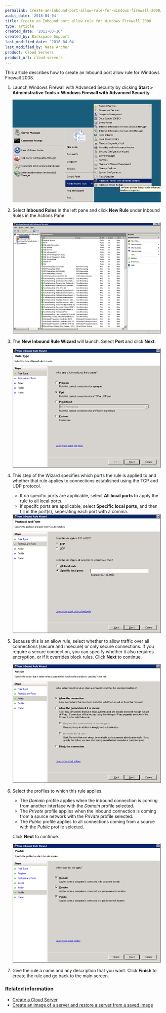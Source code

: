 ```yaml
---
permalink: create-an-inbound-port-allow-rule-for-windows-firewall-2008/
audit_date: '2018-04-04'
title: Create an Inbound port allow rule for Windows Firewall 2008
type: article
created_date: '2011-03-16'
created_by: Rackspace Support
last_modified_date: '2018-04-04'
last_modified_by: Nate Archer
product: Cloud Servers
product_url: cloud-servers
---
```


This article describes how to create an Inbound port allow rule for Windows Firewall 2008. 

1. Launch Windows Firewall with Advanced Security by clicking **Start > Administrative Tools > Windows Firewall with Advanced Security**.

   <img src="firewalllaunch.png" alt="firewalllaunch.png" />

2. Select **Inbound Rules** in the left pane and click **New Rule** under Inbound Rules in the Actions Pane

   <img src="inboundrule.png" alt="inboundrule.png" />

3. The **New Inbound Rule Wizard** will launch. Select **Port** and click **Next**.

   <img src="inboundport1.png" alt="inboundport1.png" />

4. This step of the Wizard specifies which ports the rule is applied to and whether that rule applies to connections established using the TCP and UDP protocol. 

   - If *no* specific ports are applicable, select **All local ports** to apply the rule to all local ports.
   - If specifc ports are applicable, select **Specific local ports**, and then fill in the port(s), seperating each port with a comma.

    <img src="inboundport2.png" alt="inboundport2.png" />

5. Because this is an allow rule, select whether to allow traffic over all connections (secure and insecure) or only secure connections. If you require a secure connection, you can specify whether it also requires encryption, or if it overrides block rules. Click **Next** to continue.

    <img src="inboundport3.png" alt="inboundport3.png" />

6. Select the profiles to which this rule applies. 

   - The *Domain* profile applies when the inbound connection is coming from another interface with the *Domain* profile selected. 
   - The *Private* profile applies when the inbound connection is coming from a source network with the *Private* profile selected. 
   - The *Public* profile applies to all connections coming from a source with the *Public* profile selected. 
   
   Click **Next** to continue.

    <img src="inboundrulewiz6.png" alt="inboundrulewiz6.png" />

7. Give the rule a name and any description that you want. Click **Finish** to create the rule and go back to the main screen.

### Related information


- [Create a Cloud Server](/support/how-to/create-a-cloud-server)
- [Create an image of a server and restore a server from a saved image](/support/how-to/create-an-image-of-a-server-and-restore-a-server-from-a-saved-image)
